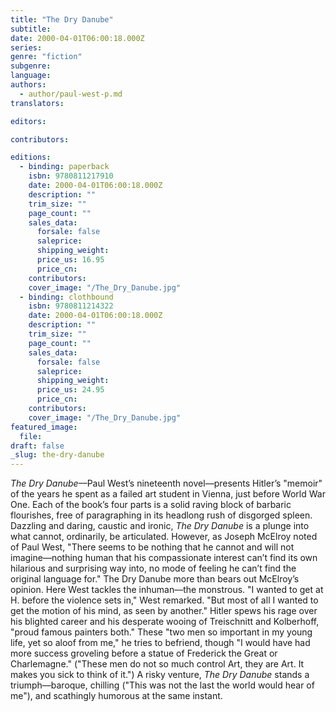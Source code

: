 ```yaml
---
title: "The Dry Danube"
subtitle:
date: 2000-04-01T06:00:18.000Z
series:
genre: "fiction"
subgenre:
language:
authors:
  - author/paul-west-p.md
translators:

editors:

contributors:

editions:
  - binding: paperback
    isbn: 9780811217910
    date: 2000-04-01T06:00:18.000Z
    description: ""
    trim_size: ""
    page_count: ""
    sales_data:
      forsale: false
      saleprice:
      shipping_weight:
      price_us: 16.95
      price_cn:
    contributors:
    cover_image: "/The_Dry_Danube.jpg"
  - binding: clothbound
    isbn: 9780811214322
    date: 2000-04-01T06:00:18.000Z
    description: ""
    trim_size: ""
    page_count: ""
    sales_data:
      forsale: false
      saleprice:
      shipping_weight:
      price_us: 24.95
      price_cn:
    contributors:
    cover_image: "/The_Dry_Danube.jpg"
featured_image:
  file:
draft: false
_slug: the-dry-danube
---
```


_The Dry Danube_––Paul West’s nineteenth novel––presents Hitler’s "memoir" of the years he spent as a failed art student in Vienna, just before World War One. Each of the book’s four parts is a solid raving block of barbaric flourishes, free of paragraphing in its headlong rush of disgorged spleen. Dazzling and daring, caustic and ironic, _The Dry Danube_ is a plunge into what cannot, ordinarily, be articulated. However, as Joseph McElroy noted of Paul West, "There seems to be nothing that he cannot and will not imagine––nothing human that his compassionate interest can’t find its own hilarious and surprising way into, no mode of feeling he can’t find the original language for." The Dry Danube more than bears out McElroy’s opinion. Here West tackles the inhuman––the monstrous. "I wanted to get at H. before the violence sets in," West remarked. "But most of all I wanted to get the motion of his mind, as seen by another." Hitler spews his rage over his blighted career and his desperate wooing of Treischnitt and Kolberhoff, "proud famous painters both." These "two men so important in my young life, yet so aloof from me," he tries to befriend, though "I would have had more success groveling before a statue of Frederick the Great or Charlemagne." ("These men do not so much control Art, they are Art. It makes you sick to think of it.") A risky venture, _The Dry Danube_ stands a triumph––baroque, chilling ("This was not the last the world would hear of me"), and scathingly humorous at the same instant.

